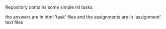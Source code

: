 Repository contains some simple ml tasks. 

the answers are in html 'task' files and the assignments are in 'assignment' text files
